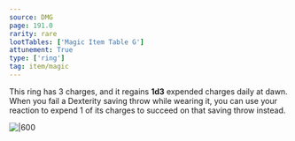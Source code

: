 ```yaml
---
source: DMG
page: 191.0
rarity: rare
lootTables: ['Magic Item Table G']
attunement: True
type: ['ring']
tag: item/magic
---
```


This ring has 3 charges, and it regains **1d3** expended charges daily at dawn. When you fail a Dexterity saving throw while wearing it, you can use your reaction to expend 1 of its charges to succeed on that saving throw instead.


![|600](https://5e.tools/img/items/DMG/Ring%20of%20Evasion.jpg)